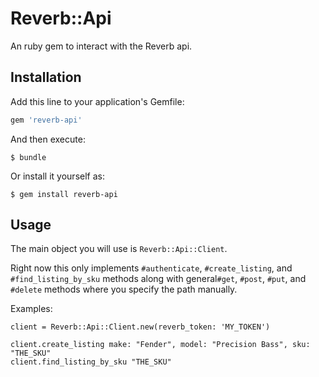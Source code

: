 # Reverb::Api

An ruby gem to interact with the Reverb api.

## Installation

Add this line to your application's Gemfile:

```ruby
gem 'reverb-api'
```

And then execute:

    $ bundle

Or install it yourself as:

    $ gem install reverb-api

## Usage

The main object you will use is `Reverb::Api::Client`.

Right now this only implements `#authenticate`, `#create_listing`, and `#find_listing_by_sku` 
methods along with general`#get`, `#post`, `#put`, and `#delete` methods where you specify 
the path manually.

Examples:

    client = Reverb::Api::Client.new(reverb_token: 'MY_TOKEN')

    client.create_listing make: "Fender", model: "Precision Bass", sku: "THE_SKU"
    client.find_listing_by_sku "THE_SKU"

